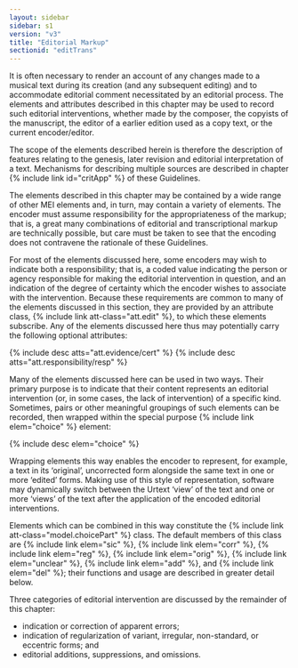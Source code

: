 ```yaml
---
layout: sidebar
sidebar: s1
version: "v3"
title: "Editorial Markup"
sectionid: "editTrans"
---
```


It is often necessary to render an account of any changes made to a musical text during
its
creation (and any subsequent editing) and to accommodate editorial comment necessitated
by an
editorial process. The elements and attributes described in this chapter may be used
to record
such editorial interventions, whether made by the composer, the copyists of the manuscript,
the
editor of a earlier edition used as a copy text, or the current encoder/editor.

The scope of the elements described herein is therefore the description of features
relating to
the genesis, later revision and editorial interpretation of a text. Mechanisms for
describing
multiple sources are described in chapter {% include link id="critApp" %} of these Guidelines.

The elements described in this chapter may be contained by a wide range of other MEI
elements
and, in turn, may contain a variety of elements. The encoder must assume responsibility
for the
appropriateness of the markup; that is, a great many combinations of editorial and
transcriptional markup are technically possible, but care must be taken to see that
the encoding
does not contravene the rationale of these Guidelines.

For most of the elements discussed here, some encoders may wish to indicate both a
responsibility; that is, a coded value indicating the person or agency responsible
for making
the editorial intervention in question, and an indication of the degree of certainty
which the
encoder wishes to associate with the intervention. Because these requirements are
common to many
of the elements discussed in this section, they are provided by an attribute class,
{% include link att-class="att.edit" %}, to which these elements subscribe. Any of the elements
discussed here thus may potentially carry the following optional attributes:



{% include desc atts="att.evidence/cert" %}
{% include desc atts="att.responsibility/resp" %}




Many of the elements discussed here can be used in two ways. Their primary purpose
is to
indicate that their content represents an editorial intervention (or, in some cases,
the lack of
intervention) of a specific kind. Sometimes, pairs or other meaningful groupings of
such
elements can be recorded, then wrapped within the special purpose {% include link elem="choice" %}
element:



{% include desc elem="choice" %}




Wrapping elements this way enables the encoder to represent, for example, a text in
its
‘original’, uncorrected form alongside the same text in one or more
‘edited’ forms. Making use of this style of representation, software may
dynamically switch between the Urtext ‘view’ of the text and one or more
‘views’ of the text after the application of the encoded editorial
interventions.

Elements which can be combined in this way constitute the {% include link att-class="model.choicePart" %} class. The default members of this class are {% include link elem="sic" %}, {% include link elem="corr" %}, {% include link elem="reg" %}, {% include link elem="orig" %},
{% include link elem="unclear" %}, {% include link elem="add" %}, and {% include link elem="del" %}; their
functions and usage are described in greater detail below.

Three categories of editorial intervention are discussed by the remainder of this
chapter:

- indication or correction of apparent errors;
- indication of regularization of variant, irregular, non-standard, or eccentric forms;
and
- editorial additions, suppressions, and omissions.